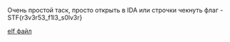 Очень простой таск, просто открыть в IDA или строчки чекнуть 
флаг - STF{r3v3r53_f1l3_s0lv3r}

[elf файл](./simple_rev)
